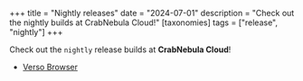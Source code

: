 +++
title = "Nightly releases"
date = "2024-07-01"
description = "Check out the nightly builds at CrabNebula Cloud!"
[taxonomies]
tags = ["release", "nightly"]
+++

Check out the `nightly` release builds at **CrabNebula Cloud**!
- [Verso Browser]

[Verso Browser]: https://web.crabnebula.cloud/verso/verso-nightly/releases


